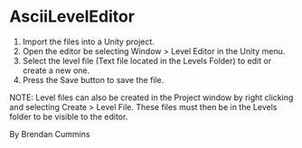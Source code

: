 # AsciiLevelEditor

1. Import the files into a Unity project.
2. Open the editor be selecting Window > Level Editor in the Unity menu.
3. Select the level file (Text file located in the Levels Folder) to edit or create a new one.
4. Press the Save button to save the file.

NOTE: Level files can also be created in the Project window by right clicking and selecting Create > Level File.
These files must then be in the Levels folder to be visible to the editor.

By Brendan Cummins
